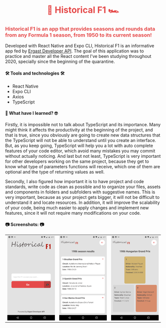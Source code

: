 <h1 align="center" style="color: #E54A4A;">🏁 Historical F1 🏎</h1>

<h3 style="color: #E54A4A;">
    Historical F1 is an app that provides seasons and rounds data from any Formula 1 season, from 1950 to its current season!
</h3>

<p>
    Developed with React Native and Expo CLI, Historical F1 is an informative app fed by <a href="http://ergast.com/mrd/">Ergast Developer API</a>. The goal of this application was to practice and master all the React content I've been studying throughout 2020, specially since the beginning of the quarantine.
</p>

<h4>🛠 Tools and technologies 🛠</h4>
<ul>
    <li>React Native</li>
    <li>Expo CLI</li>
    <li>Axios</li>
    <li>TypeScript</li>
</ul>

<h4>🤔 What have I learned? 🤓</h3>
<p>
    Firstly, it is impossible not to talk about TypeScript and its importance. Many might think it affects the productivity at the beginning of the project, and that is true, since you obviously are going to create new data structures that the TypeScript will not be able to understand until you create an interface. But, as you keep going, TypeScript will help you a lot with auto complete features of your code editor, which avoid many mistakes you may commit without actually noticing. And last but not least, TypeScript is very important for other developers working on the same project, because they get to know what type of parameters functions will receive, which one of them are optional and the type of returning values as well.
</p>
<p>
    Secondly, I also figured how important it is to have project and code standards, write code as clean as possible and to organize your files, assets and components in folders and subfolders with suggestive names. This is very important, because as your project gets bigger, it will not be difficult to understand it and locate resources. In addition, it will improve the scalability of your code, being much easier to apply changes and implement new features, since it will not require many modifications on your code.
</p>

<h4>📷 Screenshots: 📷</h4>
<table>
    <tr>
        <td>
            <img
                src="screenshots/Home.png"
                alt="Home page"
                title="Home page"
            />
        </td>
        <td>
            <img
                src="screenshots/SeasonResults.png"
                alt="SeasonResults page"
                title="SeasonResults page"
            />
        </td>
        <td>
            <img
                src="screenshots/RoundResults.png"
                alt="RoundResults page"
                title="RoundResults page"
            />
        </td>
    </tr>
</table>